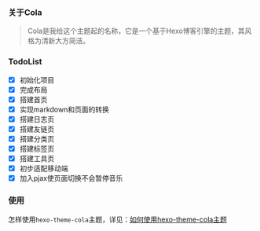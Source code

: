 ### 关于Cola

> Cola是我给这个主题起的名称，它是一个基于Hexo博客引擎的主题，其风格为清新大方简洁。

### TodoList

- [x] 初始化项目
- [x] 完成布局
- [x] 搭建首页
- [x] 实现markdown和页面的转换
- [x] 搭建日志页
- [x] 搭建友链页
- [x] 搭建分类页
- [x] 搭建标签页
- [x] 搭建工具页
- [x] 初步适配移动端
- [x] 加入pjax使页面切换不会暂停音乐

### 使用

怎样使用`hexo-theme-cola`主题，详见：[如何使用hexo-theme-cola主题](http://1.14.43.39:3000/2022/02/17/%E5%A6%82%E4%BD%95%E4%BD%BF%E7%94%A8hexo-theme-cola%E4%B8%BB%E9%A2%98/)
